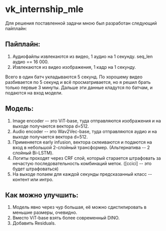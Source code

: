 # vk_internship_mle

Для решения поставленной задачи мною был разработан следующий пайплайн:

## Пайплайн:

1. Аудиофайлы извлекаются из видео, 1 аудио на 1 секунду. seq_len аудио == 16 000.
2. Извлекаются из видео изображения, 1 кадр на 1 секунду.

Всего в один батч укладываются 5 секунд. По хорошему видео разбивается по 5 секунд и всё просматривается, но я решил брать только первые 3 минуты.
Дальше эти данные кладутся по батчам, и подаются на вход модели.

## Модель:

1. Image encoder -- это ViT-base, туда отправляются изображения и на выходе получаются вектора d=512.
2. Audio encoder -- это Wav2Vec-base, туда отправляются аудио и на выходе получается вектора d=512.
3. Применяется early infusion, вектора склеиваются и подаются на вход в небольшой 2-слойный трансформер. (Альтернатива -- 2 слойный Bi-LSTM).
4. Логиты проходят через CRF слой, который старается штрафовать за нечастую последовательность комбинаций меток. ([ccici] -- это будет штрафоваться)
5. На выходе полаем для каждой секунды предсказанный класс -- контент или интро.

## Как можно улучшить:
1. Модель явно через чур большая, её можно сдистилировать в меньшие размеры, очевидно.
2. Вместо ViT-base взять более современный DINO.
3. Добавить Residuals.
